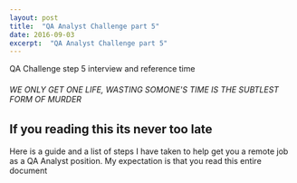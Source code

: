 ```yaml
---
layout: post
title:  "QA Analyst Challenge part 5" 
date: 2016-09-03
excerpt:  "QA Analyst Challenge part 5"  
--- 
```



QA Challenge step 5
interview and reference time 
###### WE ONLY GET ONE LIFE, WASTING SOMONE'S TIME IS THE SUBTLEST FORM OF MURDER 

## If you reading this its never too late
Here is a guide and a list of steps I have taken to help get you a remote job as a QA Analyst position. My expectation is that you read this entire document